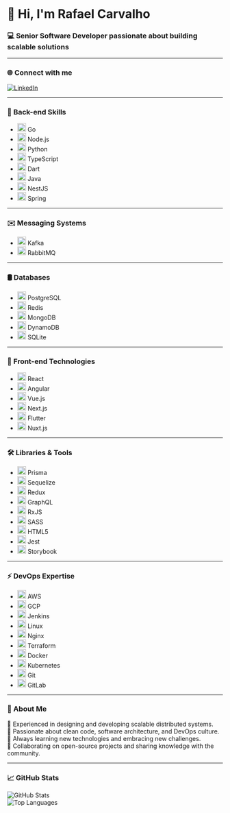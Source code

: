 <h1>👋 Hi, I'm Rafael Carvalho</h1>
<h3>💻 Senior Software Developer passionate about building scalable solutions</h3>

---

### 🌐 Connect with me
[![LinkedIn](https://img.shields.io/badge/LinkedIn-%230077B5.svg?style=flat&logo=linkedin&logoColor=white)](https://www.linkedin.com/in/rafael-carvalho-caetano/)

---

### 💾 Back-end Skills
- <img src="https://cdn.jsdelivr.net/gh/devicons/devicon/icons/go/go-original.svg" width="20" height="20"> Go  
- <img src="https://cdn.jsdelivr.net/gh/devicons/devicon/icons/nodejs/nodejs-original.svg" width="20" height="20"> Node.js  
- <img src="https://cdn.jsdelivr.net/gh/devicons/devicon/icons/python/python-original.svg" width="20" height="20"> Python  
- <img src="https://cdn.jsdelivr.net/gh/devicons/devicon/icons/typescript/typescript-original.svg" width="20" height="20"> TypeScript  
- <img src="https://cdn.jsdelivr.net/gh/devicons/devicon/icons/dart/dart-original.svg" width="20" height="20"> Dart  
- <img src="https://cdn.jsdelivr.net/gh/devicons/devicon/icons/java/java-original.svg" width="20" height="20"> Java  
- <img src="https://cdn.jsdelivr.net/gh/devicons/devicon/icons/nestjs/nestjs-plain.svg" width="20" height="20"> NestJS  
- <img src="https://cdn.jsdelivr.net/gh/devicons/devicon/icons/spring/spring-original.svg" width="20" height="20"> Spring  

---

### ✉️ Messaging Systems
- <img src="https://cdn.jsdelivr.net/gh/devicons/devicon/icons/apachekafka/apachekafka-original.svg" width="20" height="20"> Kafka  
- <img src="https://cdn.jsdelivr.net/gh/devicons/devicon/icons/rabbitmq/rabbitmq-original.svg" width="20" height="20"> RabbitMQ  

---

### 🛢️ Databases
- <img src="https://cdn.jsdelivr.net/gh/devicons/devicon/icons/postgresql/postgresql-original.svg" width="20" height="20"> PostgreSQL  
- <img src="https://cdn.jsdelivr.net/gh/devicons/devicon/icons/redis/redis-original.svg" width="20" height="20"> Redis  
- <img src="https://cdn.jsdelivr.net/gh/devicons/devicon/icons/mongodb/mongodb-original.svg" width="20" height="20"> MongoDB  
- <img src="https://cdn.jsdelivr.net/gh/devicons/devicon/icons/dynamodb/dynamodb-original.svg" width="20" height="20"> DynamoDB  
- <img src="https://cdn.jsdelivr.net/gh/devicons/devicon/icons/sqlite/sqlite-original.svg" width="20" height="20"> SQLite  

---

### 🎨 Front-end Technologies
- <img src="https://cdn.jsdelivr.net/gh/devicons/devicon/icons/react/react-original.svg" width="20" height="20"> React  
- <img src="https://cdn.jsdelivr.net/gh/devicons/devicon/icons/angular/angular-original.svg" width="20" height="20"> Angular  
- <img src="https://cdn.jsdelivr.net/gh/devicons/devicon/icons/vuejs/vuejs-original.svg" width="20" height="20"> Vue.js  
- <img src="https://cdn.jsdelivr.net/gh/devicons/devicon/icons/nextjs/nextjs-original.svg" width="20" height="20"> Next.js  
- <img src="https://cdn.jsdelivr.net/gh/devicons/devicon/icons/flutter/flutter-original.svg" width="20" height="20"> Flutter  
- <img src="https://cdn.jsdelivr.net/gh/devicons/devicon/icons/nuxtjs/nuxtjs-original.svg" width="20" height="20"> Nuxt.js  

---

### 🛠️ Libraries & Tools
- <img src="https://cdn.jsdelivr.net/gh/devicons/devicon/icons/prisma/prisma-original.svg" width="20" height="20"> Prisma  
- <img src="https://cdn.jsdelivr.net/gh/devicons/devicon/icons/sequelize/sequelize-original.svg" width="20" height="20"> Sequelize  
- <img src="https://cdn.jsdelivr.net/gh/devicons/devicon/icons/redux/redux-original.svg" width="20" height="20"> Redux  
- <img src="https://cdn.jsdelivr.net/gh/devicons/devicon/icons/graphql/graphql-plain.svg" width="20" height="20"> GraphQL  
- <img src="https://cdn.jsdelivr.net/gh/devicons/devicon/icons/rxjs/rxjs-original.svg" width="20" height="20"> RxJS  
- <img src="https://cdn.jsdelivr.net/gh/devicons/devicon/icons/sass/sass-original.svg" width="20" height="20"> SASS  
- <img src="https://cdn.jsdelivr.net/gh/devicons/devicon/icons/html5/html5-original.svg" width="20" height="20"> HTML5  
- <img src="https://cdn.jsdelivr.net/gh/devicons/devicon/icons/jest/jest-plain.svg" width="20" height="20"> Jest  
- <img src="https://cdn.jsdelivr.net/gh/devicons/devicon/icons/storybook/storybook-original.svg" width="20" height="20"> Storybook  

---

### ⚡ DevOps Expertise
- <img src="https://cdn.jsdelivr.net/gh/devicons/devicon/icons/amazonwebservices/amazonwebservices-original.svg" width="20" height="20"> AWS  
- <img src="https://cdn.jsdelivr.net/gh/devicons/devicon/icons/googlecloud/googlecloud-original.svg" width="20" height="20"> GCP  
- <img src="https://cdn.jsdelivr.net/gh/devicons/devicon/icons/jenkins/jenkins-original.svg" width="20" height="20"> Jenkins  
- <img src="https://cdn.jsdelivr.net/gh/devicons/devicon/icons/linux/linux-original.svg" width="20" height="20"> Linux  
- <img src="https://cdn.jsdelivr.net/gh/devicons/devicon/icons/nginx/nginx-original.svg" width="20" height="20"> Nginx  
- <img src="https://cdn.jsdelivr.net/gh/devicons/devicon/icons/terraform/terraform-original.svg" width="20" height="20"> Terraform  
- <img src="https://cdn.jsdelivr.net/gh/devicons/devicon/icons/docker/docker-original.svg" width="20" height="20"> Docker  
- <img src="https://cdn.jsdelivr.net/gh/devicons/devicon/icons/kubernetes/kubernetes-original.svg" width="20" height="20"> Kubernetes  
- <img src="https://cdn.jsdelivr.net/gh/devicons/devicon/icons/git/git-original.svg" width="20" height="20"> Git  
- <img src="https://cdn.jsdelivr.net/gh/devicons/devicon/icons/gitlab/gitlab-original.svg" width="20" height="20"> GitLab  

---

### 🚀 About Me
🔹 Experienced in designing and developing scalable distributed systems.  
🔹 Passionate about clean code, software architecture, and DevOps culture.  
🔹 Always learning new technologies and embracing new challenges.  
🔹 Collaborating on open-source projects and sharing knowledge with the community.  

---

### 📈 GitHub Stats
![GitHub Stats](https://github-readme-stats.vercel.app/api?username=rafaelcarvalhocaetano&show_icons=true&theme=radical&hide_border=true)  
![Top Languages](https://github-readme-stats.vercel.app/api/top-langs/?username=rafaelcarvalhocaetano&layout=compact&theme=radical&hide_border=true)  
